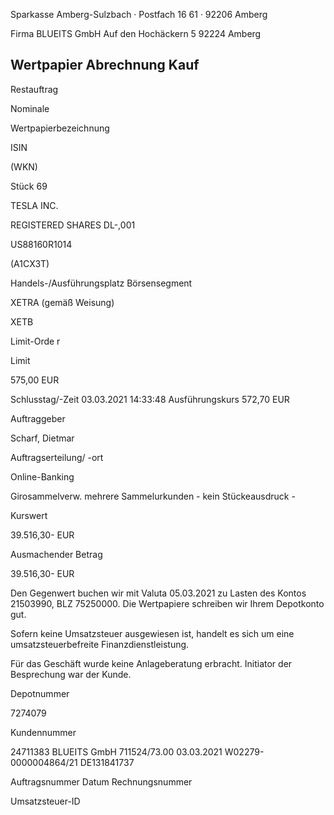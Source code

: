<!-- image -->

Sparkasse Amberg-Sulzbach · Postfach 16 61 · 92206 Amberg

Firma BLUEITS GmbH Auf den Hochäckern 5 92224 Amberg

## Wertpapier Abrechnung Kauf

Restauftrag

Nominale

Wertpapierbezeichnung

ISIN

(WKN)

Stück 69

TESLA INC.

REGISTERED SHARES DL-,001

US88160R1014

(A1CX3T)

Handels-/Ausführungsplatz Börsensegment

XETRA (gemäß Weisung)

XETB

Limit-Orde r

Limit

575,00 EUR

Schlusstag/-Zeit 03.03.2021 14:33:48 Ausführungskurs 572,70 EUR

Auftraggeber

Scharf, Dietmar

Auftragserteilung/ -ort

Online-Banking

Girosammelverw. mehrere Sammelurkunden - kein Stückeausdruck -

Kurswert

39.516,30- EUR

Ausmachender Betrag

39.516,30- EUR

Den Gegenwert buchen wir mit Valuta  05.03.2021 zu Lasten des Kontos  21503990, BLZ  75250000. Die Wertpapiere schreiben wir Ihrem Depotkonto gut.

Sofern keine Umsatzsteuer ausgewiesen ist, handelt es sich um eine umsatzsteuerbefreite Finanzdienstleistung.

Für das Geschäft wurde keine Anlageberatung erbracht. Initiator der Besprechung war der Kunde.

Depotnummer

7274079

Kundennummer

24711383 BLUEITS GmbH 711524/73.00 03.03.2021 W02279-0000004864/21 DE131841737

Auftragsnummer Datum Rechnungsnummer

Umsatzsteuer-ID